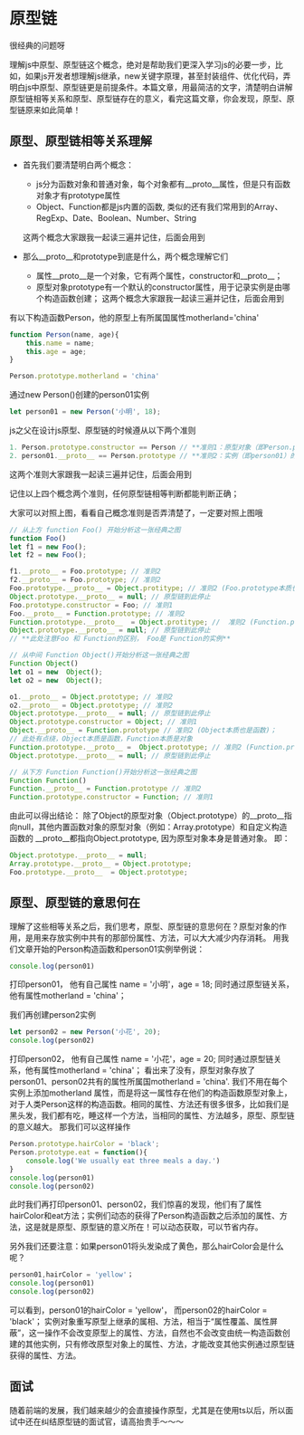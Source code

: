 # 原型链

很经典的问题呀

理解js中原型、原型链这个概念，绝对是帮助我们更深入学习js的必要一步，比如，如果js开发者想理解js继承，new关键字原理，甚至封装组件、优化代码，弄明白js中原型、原型链更是前提条件。本篇文章，用最简洁的文字，清楚明白讲解原型链相等关系和原型、原型链存在的意义，看完这篇文章，你会发现，原型、原型链原来如此简单！


## 原型、原型链相等关系理解

- 首先我们要清楚明白两个概念：
    - js分为函数对象和普通对象，每个对象都有__proto__属性，但是只有函数对象才有prototype属性
    - Object、Function都是js内置的函数, 类似的还有我们常用到的Array、RegExp、Date、Boolean、Number、String

    这两个概念大家跟我一起读三遍并记住，后面会用到
- 那么__proto__和prototype到底是什么，两个概念理解它们
    - 属性__proto__是一个对象，它有两个属性，constructor和__proto__；
    - 原型对象prototype有一个默认的constructor属性，用于记录实例是由哪个构造函数创建；
    这两个概念大家跟我一起读三遍并记住，后面会用到



有以下构造函数Person，他的原型上有所属国属性motherland='china'


```js
function Person(name, age){ 
    this.name = name;
    this.age = age;
}

Person.prototype.motherland = 'china'
```

通过new Person()创建的person01实例


```js
let person01 = new Person('小明', 18);
```

js之父在设计js原型、原型链的时候遵从以下两个准则

```js
1. Person.prototype.constructor == Person // **准则1：原型对象（即Person.prototype）的constructor指向构造函数本身**
2. person01.__proto__ == Person.prototype // **准则2：实例（即person01）的__proto__和原型对象指向同一个地方**

```

这两个准则大家跟我一起读三遍并记住，后面会用到

记住以上四个概念两个准则，任何原型链相等判断都能判断正确；

大家可以对照上图，看看自己概念准则是否弄清楚了，一定要对照上图哦


```js
// 从上方 function Foo() 开始分析这一张经典之图
function Foo()
let f1 = new Foo();
let f2 = new Foo();

f1.__proto__ = Foo.prototype; // 准则2
f2.__proto__ = Foo.prototype; // 准则2
Foo.prototype.__proto__ = Object.protitype; // 准则2 (Foo.prototype本质也是普通对象，可适用准则2)
Object.prototype.__proto__ = null; // 原型链到此停止
Foo.prototype.constructor = Foo; // 准则1
Foo.__proto__ = Function.prototype; // 准则2
Function.prototype.__proto__  = Object.protitype; //  准则2 (Function.prototype本质也是普通对象，可适用准则2)
Object.prototype.__proto__ = null; // 原型链到此停止
// **此处注意Foo 和 Function的区别， Foo是 Function的实例**

// 从中间 Function Object()开始分析这一张经典之图
Function Object()
let o1 = new  Object();
let o2 = new  Object();

o1.__proto__ = Object.prototype; // 准则2
o2.__proto__ = Object.prototype; // 准则2
Object.prototype.__proto__ = null; // 原型链到此停止
Object.prototype.constructor = Object; // 准则1
Object.__proto__ = Function.prototype // 准则2 (Object本质也是函数)；
// 此处有点绕，Object本质是函数，Function本质是对象
Function.prototype.__proto__ =  Object.prototype; // 准则2 (Function.prototype本质也是普通对象，可适用准则2)
Object.prototype.__proto__ = null; // 原型链到此停止

// 从下方 Function Function()开始分析这一张经典之图
Function Function()
Function.__proto__ = Function.prototype // 准则2
Function.prototype.constructor = Function; // 准则1
```
由此可以得出结论：
除了Object的原型对象（Object.prototype）的__proto__指向null，其他内置函数对象的原型对象（例如：Array.prototype）和自定义构造函数的
__proto__都指向Object.prototype, 因为原型对象本身是普通对象。
即：

```js
Object.prototype.__proto__ = null;
Array.prototype.__proto__ = Object.prototype;
Foo.prototype.__proto__  = Object.prototype;
```


## 原型、原型链的意思何在

理解了这些相等关系之后，我们思考，原型、原型链的意思何在？原型对象的作用，是用来存放实例中共有的那部份属性、方法，可以大大减少内存消耗。 用我们文章开始的Person构造函数和person01实例举例说：

```js
console.log(person01)
```
打印person01， 他有自己属性 name = '小明'，age = 18; 同时通过原型链关系，他有属性motherland = 'china'；

我们再创建person2实例

```js
let person02 = new Person('小花', 20);
console.log(person02)
```
打印person02， 他有自己属性 name = '小花'，age = 20; 同时通过原型链关系，他有属性motherland = 'china'；
看出来了没有，原型对象存放了person01、person02共有的属性所属国motherland = 'china'. 我们不用在每个实例上添加motherland 属性，而是将这一属性存在他们的构造函数原型对象上，对于人类Person这样的构造函数。相同的属性、方法还有很多很多，比如我们是黑头发，我们都有吃，睡这样一个方法，当相同的属性、方法越多，原型、原型链的意义越大。
那我们可以这样操作
```js
Person.prototype.hairColor = 'black';
Person.prototype.eat = function(){
    console.log('We usually eat three meals a day.')
}
console.log(person01)
console.log(person02)
```

此时我们再打印person01、person02，我们惊喜的发现，他们有了属性hairColor和eat方法；实例们动态的获得了Person构造函数之后添加的属性、方法，这是就是原型、原型链的意义所在！可以动态获取，可以节省内存。

另外我们还要注意：如果person01将头发染成了黄色，那么hairColor会是什么呢？

```js
person01,hairColor = 'yellow'；
console.log(person01)
console.log(person02)
```


可以看到，person01的hairColor = 'yellow'， 而person02的hairColor = 'black'；
实例对象重写原型上继承的属相、方法，相当于“属性覆盖、属性屏蔽”，这一操作不会改变原型上的属性、方法，自然也不会改变由统一构造函数创建的其他实例，只有修改原型对象上的属性、方法，才能改变其他实例通过原型链获得的属性、方法。


## 面试

随着前端的发展，我们越来越少的会直接操作原型，尤其是在使用ts以后，所以面试中还在纠结原型链的面试官，请高抬贵手～～～